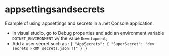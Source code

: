 # appsettingsandsecrets
Example of using appsettings and secrets in a .net Console application.

- In visual studio, go to Debug properties and add an environment variable `DOTNET_ENVIRONMENT` w/ the value `Development`;
- Add a user secret such as : ```{
  "AppSecrets": {
    "SuperSecret": "dev secrets FROM secrets.json!!!"
  }
}```
